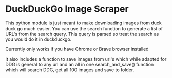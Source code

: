 # DuckDuckGo Image Scraper

This python module is just meant to make downloading images from duck duck go much easier.
You can use the search function to generate a list of URL's from the search query.
This query is parsed so treat the search as you would do it in duckduckgo.

Currently only works if you have Chrome or Brave browser installed

It also includes a function to save images from url's which while adapted for DDG is general to any url
and an all in one search_and_save() function which will search DDG, get all 100 images and save to folder. 
